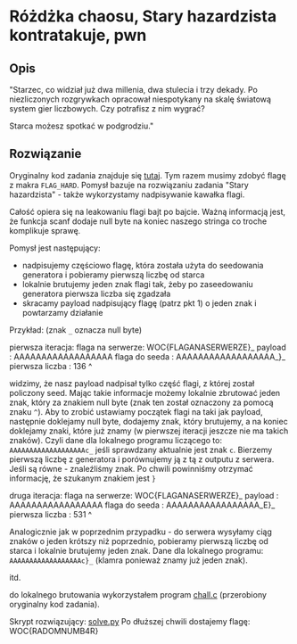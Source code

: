 # Różdżka chaosu, Stary hazardzista kontratakuje, pwn

## Opis
"Starzec, co widział już dwa millenia, dwa stulecia i trzy dekady. Po niezliczonych rozgrywkach opracował niespotykany na skalę światową system gier liczbowych. Czy potrafisz z nim wygrać?

Starca możesz spotkać w podgrodziu."

## Rozwiązanie

Oryginalny kod zadania znajduje się [tutaj](./chal_orig.cpp). Tym razem musimy zdobyć flagę z makra `FLAG_HARD`. Pomysł bazuje na rozwiązaniu zadania "Stary hazardzista" - także wykorzystamy nadpisywanie kawałka flagi.

Całość opiera się na leakowaniu flagi bajt po bajcie. Ważną informacją jest, że funkcja scanf dodaje null byte na koniec naszego stringa co troche komplikuje sprawę.

Pomysł jest następujący:
- nadpisujemy częściowo flagę, która została użyta do seedowania generatora i pobieramy pierwszą liczbę od starca
- lokalnie brutujemy jeden znak flagi tak, żeby po zaseedowaniu generatora pierwsza liczba się zgadzała
- skracamy payload nadpisujący flagę (patrz pkt 1) o jeden znak i powtarzamy działanie

Przykład: (znak `_` oznacza null byte)

pierwsza iteracja:
 flaga na serwerze: WOC{FLAGANASERWERZE}_
 payload          : AAAAAAAAAAAAAAAAAA
 flaga do seeda   : AAAAAAAAAAAAAAAAAA_}_
 pierwsza liczba  : 136                ^

widzimy, że nasz payload nadpisał tylko część flagi, z której został policzony seed. Mając takie informacje możemy lokalnie zbrutować jeden znak, który za znakiem null byte (znak ten został oznaczony za pomocą znaku `^`). Aby to zrobić ustawiamy początek flagi na taki jak payload, następnie doklejamy null byte, dodajemy znak, który brutujemy, a na koniec doklejamy znaki, które już znamy (w pierwszej iteracji jeszcze nie ma takich znaków). Czyli dane dla lokalnego programu liczącego to: `AAAAAAAAAAAAAAAAAAAc_`  jeśli sprawdzany aktualnie jest znak `c`. Bierzemy pierwszą liczbę z generatora i porównujemy ją z tą z outputu z serwera. Jeśli są równe - znaleźliśmy znak. Po chwili powinniśmy otrzymać informację, że szukanym znakiem jest `}`


druga iteracja:
 flaga na serwerze: WOC{FLAGANASERWERZE}_
 payload          : AAAAAAAAAAAAAAAAA
 flaga do seeda   : AAAAAAAAAAAAAAAAA_E}_
 pierwsza liczba  : 531               ^

Analogicznie jak w poprzednim przypadku - do serwera wysyłamy ciąg znaków o jeden krótszy niż poprzednio, pobieramy pierwszą liczbę od starca i lokalnie brutujemy jeden znak. Dane dla lokalnego programu: `AAAAAAAAAAAAAAAAAAc}_` (klamra ponieważ znamy już jeden znak).

itd.

do lokalnego brutowania wykorzystałem program [chall.c](./chal.cpp) (przerobiony oryginalny kod zadania).

Skrypt rozwiązujący: [solve.py](./solve_hard.py)
Po dłuższej chwili dostajemy flagę: WOC{RADOMNUMB4R}
